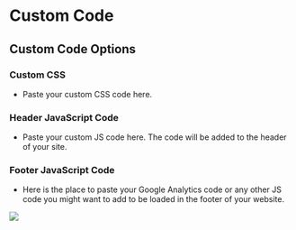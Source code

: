 # Custom Code

## Custom Code Options

### Custom CSS

* Paste your custom CSS code here.

### Header JavaScript Code

* Paste your custom JS code here. The code will be added to the header of your site.

### Footer JavaScript Code

* Here is the place to paste your Google Analytics code or any other JS code you might want to add to be loaded in the footer of your website.

![](http://transvelo.github.io/docs/bethlehem/images/theme-options-custom-code.png)


